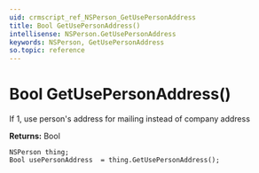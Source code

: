 ```yaml
---
uid: crmscript_ref_NSPerson_GetUsePersonAddress
title: Bool GetUsePersonAddress()
intellisense: NSPerson.GetUsePersonAddress
keywords: NSPerson, GetUsePersonAddress
so.topic: reference
---
```


# Bool GetUsePersonAddress()

If 1, use person's address for mailing instead of company address

**Returns:** Bool

```crmscript
NSPerson thing;
Bool usePersonAddress  = thing.GetUsePersonAddress();
```

